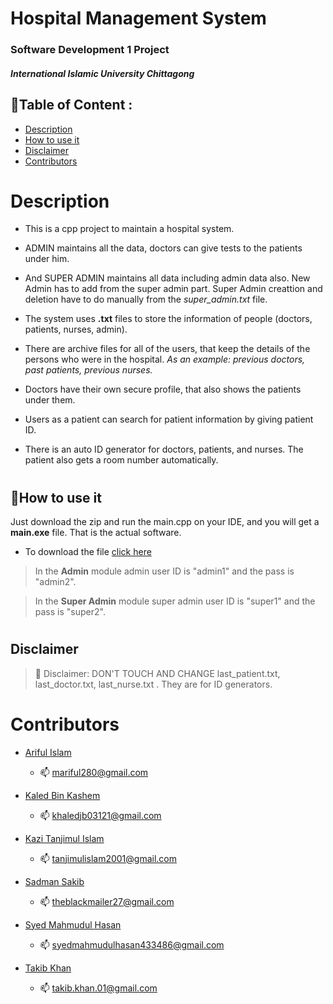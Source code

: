 # Hospital Management System
### Software Development 1 Project
##### International Islamic University Chittagong


## 📃Table of Content :
-   <a href="#Description">Description</a>  
-   <a href="#HUI">How to use it</a>  
-   <a href="#dis">Disclaimer</a>
-   <a href="#con">Contributors</a>
<!-- -   <a href="#ss">SnapShots</a> -->



# <h1 class="Description">Description</h1>
<!-- ## Description -->
   - This is a cpp project to maintain a hospital system.

   - ADMIN maintains all the data, doctors can give tests to the patients under him.

   - And SUPER ADMIN maintains all data including admin data also. New Admin has to add from the super admin part. Super Admin creattion and deletion have to do manually from the _super_admin.txt_ file.

   - The system uses **.txt** files to store the information of people (doctors, patients, nurses, admin).

   - There are archive files for all of the users, that keep the details of the persons who were in the hospital.
      _As an example: previous doctors, past patients, previous nurses._
   - Doctors have their own secure profile, that also shows the patients under them.

   - Users as a patient can search for patient information by giving patient ID.

   - There is an auto ID generator for doctors, patients, and nurses. The patient also gets a room number automatically.


# <h2 class="HUI">📜How to use it </h2> 
<!-- ## How to use it -->

Just download the zip and run the main.cpp on your IDE, and you will get a **main.exe** file. That is the actual software.

- To download the file [click here](https://github.com/Tanjim605/Hospital_Management_System/archive/refs/heads/main.zip) 

> In the **Admin** module admin user ID is "admin1" and the pass is "admin2".

> In the **Super Admin** module super admin user ID is "super1" and the pass is "super2".

#  <h2 class="dis">Disclaimer</h2>

 > 🚫 Disclaimer: DON'T TOUCH AND CHANGE last_patient.txt, last_doctor.txt, last_nurse.txt . They are for ID generators.


# <h1 class="con">Contributors</h1>
<!-- # Contributors_ -->
- [Ariful Islam](https://github.com/imArif0)
   - 📫 mariful280@gmail.com

- [Kaled Bin Kashem](https://github.com/khaled03121)
   - 📫 khaledjb03121@gmail.com

- [Kazi Tanjimul Islam](https://github.com/Tanjim605)
   - 📫 tanjimulislam2001@gmail.com

- [Sadman Sakib](https://github.com/SaDDman)
   - 📫 theblackmailer27@gmail.com

- [Syed Mahmudul Hasan](https://github.com/syedtanvir09)
   - 📫 syedmahmudulhasan433486@gmail.com

- [Takib Khan](https://github.com/thetakibkhan)
   - 📫 takib.khan.01@gmail.com

<!-- 
# <h2 class="ss">SnapShots: 📷</h2>
<!-- ## SnapShot: 📷 -->

<!-- // you gotta add some images here. -->
